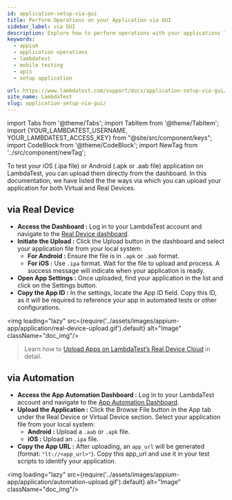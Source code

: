 ```yaml
---
id: application-setup-via-gui
title: Perform Operations on your Application via GUI
sidebar_label: via GUI
description: Explore how to perform operations with your applications like uploading, deleting via gui for real and virtual devices.
keywords:
  - appium
  - application operations
  - lambdatest
  - mobile testing
  - apis
  - setup application

url: https://www.lambdatest.com/support/docs/application-setup-via-gui/
site_name: LambdaTest
slug: application-setup-via-gui/
---
```


import Tabs from '@theme/Tabs';
import TabItem from '@theme/TabItem';
import {YOUR_LAMBDATEST_USERNAME, YOUR_LAMBDATEST_ACCESS_KEY} from "@site/src/component/keys";
import CodeBlock from '@theme/CodeBlock';
import NewTag from '../src/component/newTag';

<script type="application/ld+json"
      dangerouslySetInnerHTML={{ __html: JSON.stringify({
       "@context": "https://schema.org",
        "@type": "BreadcrumbList",
        "itemListElement": [{
          "@type": "ListItem",
          "position": 1,
          "name": "Home",
          "item": "https://www.lambdatest.com"
        },{
          "@type": "ListItem",
          "position": 2,
          "name": "Support",
          "item": "https://www.lambdatest.com/support/docs/"
        },{
          "@type": "ListItem",
          "position": 3,
          "name": "Applications",
          "item": "https://www.lambdatest.com/support/docs/application-setup-via-gui/"
        }]
      })
    }}
></script>
To test your iOS (.ipa file) or Android (.apk or .aab file) application on LambdaTest, you can upload them directly from the dashboard. In this documentation, we have listed the the ways via which you can upload your application for both Virtual and Real Devices.

## via Real Device
- **Access the Dashboard :** Log in to your LambdaTest account and navigate to the [Real Device dashboard](https://applive.lambdatest.com/app).
- **Initiate the Upload :** Click the Upload button in the dashboard and select your application file from your local system:
  - **For Android :** Ensure the file is in `.apk` or `.aab` format.
  - **For iOS :** Use `.ipa` format.
Wait for the file to upload and process. A success message will indicate when your application is ready.
- **Open App Settings :** Once uploaded, find your application in the list and click on the Settings button.
- **Copy the App ID :** In the settings, locate the App ID field. Copy this ID, as it will be required to reference your app in automated tests or other configurations.

<img loading="lazy" src={require('../assets/images/appium-app/application/real-device-upload.gif').default} alt="Image" className="doc_img"/>

> Learn how to [Upload Apps on LambdaTest’s Real Device Cloud](/support/docs/upload-apps-on-real-device-cloud/) in detail.

## via Automation
- **Access the App Automation Dashboard :** Log in to your LambdaTest account and navigate to the [App Automation Dashboard](https://appautomation.lambdatest.com/build).
- **Upload the Application :** Click the Browse File button in the App tab under the Real Device or Virtual Device section. Select your application file from your local system:
  - **Android :** Upload a `.aab` or `.apk` file.
  - **iOS :** Upload an `.ipa` file.
- **Copy the App URL :** After uploading, an `app_url` will be generated (format: `"lt://<app_url>"`). Copy this app_url and use it in your test scripts to identify your application.

<img loading="lazy" src={require('../assets/images/appium-app/application/automation-upload.gif').default} alt="Image" className="doc_img"/>